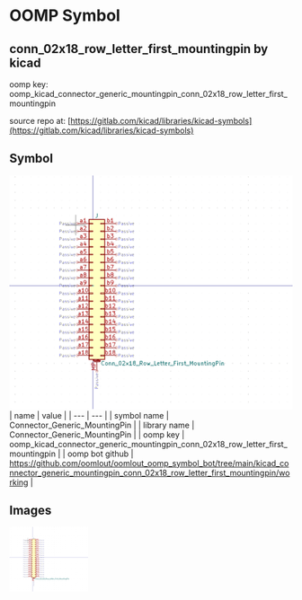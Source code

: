 # OOMP Symbol  
## conn_02x18_row_letter_first_mountingpin  by kicad  
  
oomp key: oomp_kicad_connector_generic_mountingpin_conn_02x18_row_letter_first_mountingpin  
  
source repo at: [https://gitlab.com/kicad/libraries/kicad-symbols](https://gitlab.com/kicad/libraries/kicad-symbols)  
## Symbol  
  
[![working.png](working_600.png)](working.png)  
| name | value | 
| --- | --- | 
| symbol name | Connector_Generic_MountingPin | 
| library name | Connector_Generic_MountingPin | 
| oomp key | oomp_kicad_connector_generic_mountingpin_conn_02x18_row_letter_first_mountingpin | 
| oomp bot github | https://github.com/oomlout/oomlout_oomp_symbol_bot/tree/main/kicad_connector_generic_mountingpin_conn_02x18_row_letter_first_mountingpin/working | 
## Images  
  
[![working.png](working_140.png)](working.png)  
